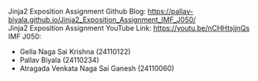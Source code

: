 Jinja2 Exposition Assignment Github Blog: https://pallav-biyala.github.io/Jinja2_Exposition_Assignment_IMF_J050/<br>
Jinja2 Exposition Assignment YouTube Link: https://youtu.be/nCHHtsjjnQs <br>
IMF J050:<ul>
<li>Gella Naga Sai Krishna (24110122) </li>
<li>Pallav Biyala (24110234) </li>
<li>Atragada Venkata Naga Sai Ganesh (24110060) </li>

